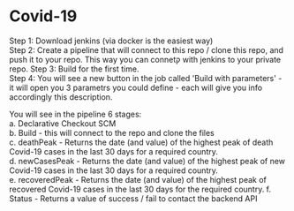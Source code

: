 # Covid-19

Step 1: Download jenkins (via docker is the easiest way)  
Step 2: Create a pipeline that will connect to this repo / clone this repo, and push it to your repo. This way you can connetק with jenkins to your private repo.
Step 3: Build for the first time.  
Step 4: You will see a new button in the job called 'Build with parameters' - it will open you 3 parametrs you could define - each will give you info accordingly this description.  

You will see in the pipeline 6 stages:  
a. Declarative Checkout SCM  
b. Build - this will connect to the repo and clone the files  
c. deathPeak - Returns the date (and value) of the highest peak of death Covid-19 cases in the last 30 days for a required country.  
d. newCasesPeak - Returns the date (and value) of the highest peak of new Covid-19 cases in the last 30 days for a required country.  
e. recoveredPeak - Returns the date (and value) of the highest peak of recovered Covid-19 cases in the last 30 days for the required country. 
f. Status - Returns a value of success / fail to contact the backend API  
